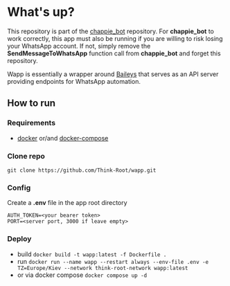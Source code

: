 # What's up?

This repository is part of the [chappie_bot](https://github.com/Think-Root/chappie_bot) repository. For **chappie_bot** to work correctly, this app must also be running if you are willing to risk losing your WhatsApp account. If not, simply remove the **SendMessageToWhatsApp** function call from **chappie_bot** and forget this repository.

Wapp is essentially a wrapper around [Baileys](https://github.com/WhiskeySockets/Baileys/) that serves as an API server providing endpoints for WhatsApp automation.

## How to run

### Requirements

- [docker](https://docs.docker.com/engine/install/) or/and [docker-compose](https://docs.docker.com/compose/install/)

### Clone repo

```shell
git clone https://github.com/Think-Root/wapp.git
```

### Config

Create a **.env** file in the app root directory

```properties
AUTH_TOKEN=<your bearer token>
PORT=<server port, 3000 if leave empty>
```

### Deploy

- build `docker build -t wapp:latest -f Dockerfile .`
- run `docker run --name wapp --restart always --env-file .env -e TZ=Europe/Kiev --network think-root-network wapp:latest`
- or via docker compose `docker compose up -d`
